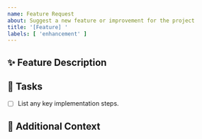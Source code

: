 ```yaml
---
name: Feature Request
about: Suggest a new feature or improvement for the project
title: '[Feature] '
labels: [ 'enhancement' ]
---
```


## ✨ Feature Description

<!-- A clear and concise description of what you want to happen. -->

## 📌 Tasks

- [ ] List any key implementation steps.

## 🤔 Additional Context

<!-- Any additional information, mockups, or references? -->
